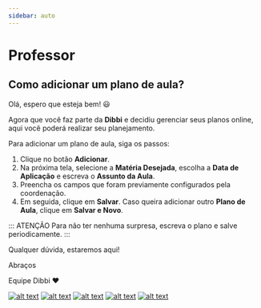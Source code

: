 ```yaml
---
sidebar: auto
---
```


# Professor

## Como adicionar um plano de aula?

Olá, espero que esteja bem! :smiley:

Agora que você faz parte da **Dibbi** e decidiu gerenciar seus planos online, aqui você poderá realizar seu planejamento.

Para adicionar um plano de aula, siga os passos:

1. Clique no botão **Adicionar**.
2. Na próxima tela, selecione a **Matéria Desejada**, escolha a **Data de Aplicação** e escreva o **Assunto da Aula**.
3. Preencha os campos que foram previamente configurados pela coordenação.
4. Em seguida, clique em **Salvar**. Caso queira adicionar outro **Plano de Aula**, clique em **Salvar e Novo**.

::: ATENÇÃO
Para não ter nenhuma surpresa, escreva o plano e salve periodicamente.
:::

Qualquer dúvida, estaremos aqui!

Abraços

Equipe Dibbi :heart:

[![alt text][1.1]][1] 
[![alt text][2.1]][2] 
[![alt text][3.1]][3]
[![alt text][4.1]][4]
[![alt text][5.1]][5]

[1.1]: https://orendevelopers.com.br/basedibbi/docsfacebook1.png (Siga nosso Instagram)   
[2.1]: https://orendevelopers.com.br/basedibbi/docsinsta.png (Curta nossa Fanpage) 
[3.1]: https://orendevelopers.com.br/basedibbi/websitedocs1.png (Acesse nosso site)  
[4.1]: https://orendevelopers.com.br/basedibbi/linkedindocs.png (Acompanhe nosso Linkedin)
[5.1]: https://orendevelopers.com.br/basedibbi/whatsappdocs.png (Fale pelo Whatsapp)

[1]: https://www.facebook.com/dibbi.plataforma
[2]: https://www.instagram.com/dibbi.plataforma/
[3]: https://dibbi.com.br/
[4]: https://www.linkedin.com/company/dibbi-plataforma
[5]: https://api.whatsapp.com/send?phone=5585991077098&text=Ol%C3%A1,%20estou%20vindo%20do%20site%20e%20gostaria%20de%20mais%20informa%C3%A7%C3%B5es%20sobre%20a%20Dibbi
